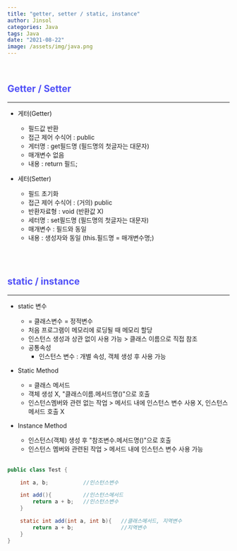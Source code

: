 ```yaml
---
title: "getter, setter / static, instance"
author: Jinsol
categories: Java
tags: Java
date: "2021-08-22"
image: /assets/img/java.png
---
```


<br>

## <span style="color:#5050f7">Getter / Setter</span>

<hr>

- 게터(Getter)
    - 필드값 반환
    - 접근 제어 수식어 : public
    - 게터명 : get필드명 (필드명의 첫글자는 대문자)
    - 매개변수 없음
    - 내용 : return 필드;

- 세터(Setter)
    - 필드 초기화
    - 접근 제어 수식어 : (거의) public
    - 반환자료형 : void (반환값 X)
    - 세터명 : set필드명 (필드명의 첫글자는 대문자)
    - 매개변수 : 필드와 동일
    - 내용 : 생성자와 동일 (this.필드명 = 매개변수명;)    

<br><br>

## <span style="color:#5050f7">static / instance</span>

<hr>

- static 변수
    - = 클래스변수 = 정적변수
    - 처음 프로그램이 메모리에 로딩될 때 메모리 할당
    - 인스턴스 생성과 상관 없이 사용 가능 > 클래스 이름으로 직접 참조
    - 공통속성
        - 인스턴스 변수 : 개별 속성, 객체 생성 후 사용 가능

- Static Method
    - = 클래스 메서드
    - 객체 생성 X, "클래스이름.메서드명()"으로 호출
    - 인스턴스멤버와 관련 없는 작업 > 메서드 내에 인스턴스 변수 사용 X, 인스턴스 메서드 호출 X

- Instance Method
    - 인스턴스(객체) 생성 후 "참조변수.메서드명()"으로 호출
    - 인스턴스 멤버와 관련된 작업 > 메서드 내에 인스턴스 변수 사용 가능   

    <br>

```java
public class Test {

	int a, b;	        //인스턴스변수

	int add(){		    //인스턴스메서드
	    return a + b;	//인스턴스변수
	}

	static int add(int a, int b){	//클래스메서드, 지역변수
	    return a + b;	            //지역변수
	}
}
```